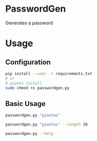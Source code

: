 # PasswordGen

Generates a password

# Usage

## Configuration

```bash
pip install --user -r requirements.txt
# or
# pipenv install
sudo chmod +x passwordgen.py
```

## Basic Usage

```bash
passwordgen.py "giantas"

passwordgen.py "giantas" --length 20

passwordgen.py --help
```
